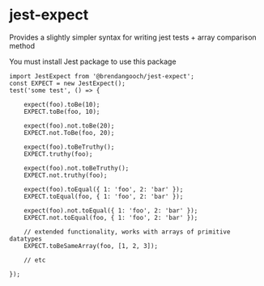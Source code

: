 # jest-expect

Provides a slightly simpler syntax for writing jest tests + array comparison method

You must install Jest package to use this package

```
import JestExpect from '@brendangooch/jest-expect';
const EXPECT = new JestExpect();
test('some test', () => {
    
    expect(foo).toBe(10);
    EXPECT.toBe(foo, 10);

    expect(foo).not.toBe(20);
    EXPECT.not.ToBe(foo, 20);

    expect(foo).toBeTruthy();
    EXPECT.truthy(foo);

    expect(foo).not.toBeTruthy();
    EXPECT.not.truthy(foo);

    expect(foo).toEqual({ 1: 'foo', 2: 'bar' });
    EXPECT.toEqual(foo, { 1: 'foo', 2: 'bar' });

    expect(foo).not.toEqual({ 1: 'foo', 2: 'bar' });
    EXPECT.not.toEqual(foo, { 1: 'foo', 2: 'bar' });

    // extended functionality, works with arrays of primitive datatypes
    EXPECT.toBeSameArray(foo, [1, 2, 3]);

    // etc

});
```
